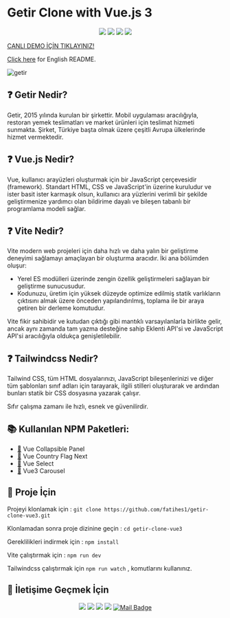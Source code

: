 ﻿# Getir Clone with Vue.js 3

<div align="center">

![](https://img.shields.io/badge/Vue.js-35495E?style=for-the-badge&logo=vuedotjs&logoColor=4FC08D)
![](https://img.shields.io/badge/Tailwind_CSS-38B2AC?style=for-the-badge&logo=tailwind-css&logoColor=white)
![](https://img.shields.io/badge/Vite-B73BFE?style=for-the-badge&logo=vite&logoColor=FFD62E`)
![](https://img.shields.io/badge/npm-CB3837?style=for-the-badge&logo=npm&logoColor=white)

</div>


[CANLI DEMO İÇİN TIKLAYINIZ! ](https://getir-clone-fatihes.netlify.app/)


[Click here](En_README.md) for English README.

![getir](https://user-images.githubusercontent.com/54971670/167903506-7db42e46-7c9f-4a73-a376-16c3bb14f53b.PNG)


## :question: Getir Nedir?
Getir, 2015 yılında kurulan bir şirkettir. Mobil uygulaması aracılığıyla, restoran yemek teslimatları ve market ürünleri için teslimat hizmeti sunmakta. Şirket, Türkiye başta olmak üzere çeşitli Avrupa ülkelerinde hizmet vermektedir.

## :question: Vue.js Nedir?
Vue, kullanıcı arayüzleri oluşturmak için bir JavaScript çerçevesidir (framework). Standart HTML, CSS ve JavaScript'in üzerine kuruludur ve ister basit ister karmaşık olsun, kullanıcı ara yüzlerini verimli bir şekilde geliştirmenize yardımcı olan bildirime dayalı ve bileşen tabanlı bir programlama modeli sağlar.

## :question: Vite Nedir?
Vite modern web projeleri için daha hızlı ve daha yalın bir geliştirme deneyimi sağlamayı amaçlayan bir oluşturma aracıdır. İki ana bölümden oluşur:

 - Yerel ES modülleri üzerinde zengin özellik geliştirmeleri sağlayan
   bir geliştirme sunucusudur.
 - Kodunuzu, üretim için yüksek düzeyde optimize edilmiş statik
   varlıkların çıktısını almak üzere önceden yapılandırılmış, toplama
   ile bir araya getiren bir derleme komutudur.

Vite fikir sahibidir ve kutudan çıktığı gibi mantıklı varsayılanlarla birlikte gelir, ancak aynı zamanda tam yazma desteğine sahip Eklenti API'si ve JavaScript API'si aracılığıyla oldukça genişletilebilir.

## :question: Tailwindcss Nedir?
Tailwind CSS, tüm HTML dosyalarınızı, JavaScript bileşenlerinizi ve diğer tüm şablonları sınıf adları için tarayarak, ilgili stilleri oluşturarak ve ardından bunları statik bir CSS dosyasına yazarak çalışır.

Sıfır çalışma zamanı ile hızlı, esnek ve güvenilirdir.

## :books: Kullanılan NPM Paketleri:
-  [:link:](https://www.npmjs.com/package/@dafcoe/vue-collapsible-panel) Vue Collapsible Panel
-  [:link:](https://www.npmjs.com/package/vue-country-flag-next) Vue Country Flag Next
-  [:link:](https://vue-select.org/) Vue Select
-  [:link:](https://ismail9k.github.io/vue3-carousel/) Vue3 Carousel

## :floppy_disk: Proje İçin

Projeyi klonlamak için : `git clone https://github.com/fatihes1/getir-clone-vue3.git`

Klonlamadan sonra proje dizinine geçin : `cd getir-clone-vue3` 

Gereklilikleri indirmek için : `npm install`

Vite çalıştırmak için : `npm run dev`

Tailwindcss çalıştırmak için `npm run watch` , komutlarını kullanınız.

## :bust_in_silhouette: İletişime Geçmek İçin
<div align="center">

[![](https://img.shields.io/badge/linkedin-%230077B5.svg?&style=for-the-badge&logo=linkedin&logoColor=white)](https://www.linkedin.com/in/fatihes/)
[![](https://img.shields.io/badge/Instagram-E4405F?style=for-the-badge&logo=instagram&logoColor=white)](https://www.instagram.com/fatihtech/)
[![](https://img.shields.io/badge/YouTube-FF0000?style=for-the-badge&logo=youtube&logoColor=white)](https://www.youtube.com/channel/UCpMnisdqsNAGzJfQBkBaOKg)
[![](https://img.shields.io/badge/Medium-12100E?style=for-the-badge&logo=medium&logoColor=white)](https://fatihes.medium.com/)
[![Mail Badge](https://img.shields.io/badge/develop.fatihes@gmail.com-c14438?style=for-the-badge&logo=Gmail&logoColor=white&link=mailto:develop.fatihes@gmail.com)](mailto:develop.fatihes@gmail.com)

</div>

